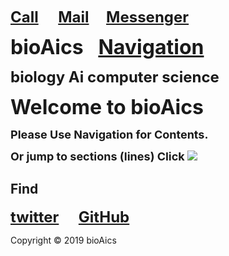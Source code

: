 <strong><font size="5"><a href="tel:+31685842325">Call</a></font></strong>&nbsp;&nbsp;&nbsp;&nbsp;&nbsp;&nbsp;&nbsp;
<strong><font size="5"><a href="mailto:bioaics.x@gmail.com">Mail</a></font></strong>&nbsp;&nbsp;&nbsp;&nbsp;&nbsp;&nbsp;
<strong><font size="5"><a href="https://m.me/bioAics">Messenger</a></font></strong>

<p><strong><font size="6">bioAics</font></strong>&nbsp;&nbsp;&nbsp;&nbsp;&nbsp;&nbsp;<strong><font size="6"><a href="https://bioaics.github.io">Navigation</a></font></strong></p>
<p><strong><font size="5">biology Ai computer science</font></strong></p>
<p><strong><font size="6">Welcome to bioAics</font></strong></p>
<p><strong><font size="4">Please Use Navigation for Contents.</font></strong></p>
<p><strong><font size="4">Or jump to sections (lines) Click</font></strong> <img src="https://bioaics.github.io/bioAics link symbol.png" ></p>

## Find
<strong><font size="5"><a href="https://twitter.com/bioAics">twitter</a></font></strong>&nbsp;&nbsp;&nbsp;&nbsp;&nbsp;&nbsp;&nbsp;
<strong><font size="5"><a href="https://github.com/bioaics">GitHub</a></font></strong>

Copyright © 2019 bioAics
